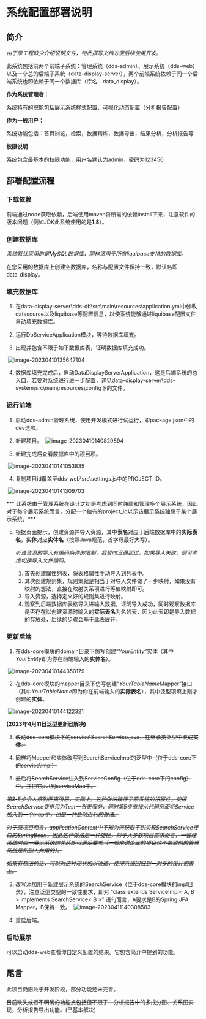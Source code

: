 # 系统配置部署说明

## 简介

*由于原工程缺少介绍说明文件，特此撰写文档方便后续使用开发。*

此系统包括前两个前端子系统：管理系统（dds-admin）、展示系统（dds-web）以及一个总的后端子系统（data-display-server），两个前端系统依赖于同一个后端系统也即依赖于同一个数据库（库名：data_display）。

**作为系统管理者：**

系统特有的职能包括展示系统样式配置，可视化动态配置（分析报告配置）

**作为一般用户：**

系统功能包括：首页浏览，检索，数据精炼，数据导出，结果分析，分析报告等

**权限说明**

系统包含最基本的权限功能，用户名默认为admin，密码为123456

## 部署配置流程

### 下载依赖

前端通过node获取依赖，后端使用maven将所需的依赖install下来，注意软件的版本问题（例如JDK此系统使用的是**1.8**）。

### 创建数据库

*系统默认采用的是MySQL数据库，同样适用于所有liquibase支持的数据库。*

在您采用的数据库上创建空数据库，名称与配置文件保持一致，默认名即data_display。

### 填充数据库

1. 在data-display-server\dds-db\src\main\resources\application.yml中修改datasource以及liquibase等配置信息，以使系统能够通过liquibase配置文件自动填充数据库。

2. 运行DbServiceApplication模块，等待数据库填充。
3. 出现并包含不限于如下数据库表，证明数据库填充成功。

​		![image-20230410135647104](https://github.com/SatoriDSufJan/data-display-server/blob/main/static/image-20230410135647104.png)



4. 数据库填充完成后，启动DataDisplayServerApplication，这是后端系统的总入口，若要对系统进行进一步配置，详见data-display-server\dds-system\src\main\resources\config下的文件。

### 运行前端

1. 启动dds-admin管理系统，使用开发模式进行试运行，即package.json中的dev选项。
2. 新建项目。
​		![image-20230410140829894](https://github.com/SatoriDSufJan/data-display-server/blob/main/static/image-20230410140829894.png)

3. 新建完成后查看数据库中的项目项。

​		![image-20230410141053835](https://github.com/SatoriDSufJan/data-display-server/blob/main/static/image-20230410141053835.png)

4. 复制项目id覆盖至dds-web\src\settings.js中的PROJECT_ID。

​		![image-20230410141309703](https://github.com/SatoriDSufJan/data-display-server/blob/main/static/image-20230410141309703.png)

***	此系统由于管理系统在设计之初是考虑到同时兼顾和管理多个展示系统，因此对于每个展示系统而言，分配一个独有的project_id以示该展示系统独属于某个展示系统。***

5. 根据页面提示，创建资源并导入资源，其中**表名**对应于后端数据库中的**实际表名**，**实体**对应**实体名**（按照Java规范，首字母最好大写）。

   *听说资源的导入有编码条件的限制，我暂时没遇到过，如果导入失败，则可考虑切换导入文件编码。*

   1. 首先创建属性列表，将表格属性手动导入到列表中。
   2. 其次创建规则集，规则集就是相当于对导入文件做了一步映射，如果没有映射的想法，直接在映射关系项进行等值映射即可。
   3. 导入资源，选择定义好的规则集进行映射。
   4. 观察到后端数据库表格导入进输入数据，证明导入成功，同时观察数据库是否存在以创建资源时输入的**实际表名**为名的表，因为此表即是导入数据的存放处，后续的步骤会基于此表展开。

### 更新后端

1. 在dds-core模块的domain目录下仿写创建“*YourEntity*”实体（其中*YourEntity*即为你在前端输入的**实体名**）。

​		![image-20230410144350179](https://github.com/SatoriDSufJan/data-display-server/blob/main/static/image-20230410144350179.png)

2. 在dds-core模块的mapper目录下仿写创建“*YourTableName*Mapper”接口（其中*YourTableName*即为你在前端输入的**实际表名**），其中泛型项填上刚才创建的**实体**。

​		![image-20230410144122321](https://github.com/SatoriDSufJan/data-display-server/blob/main/static/image-20230410144122321.png)


**(2023年4月11日泛型更新已解决)**

3. ~~改动dds-core模块下的service\SearchService.java，在继承类泛型中改成**实体**。~~

4. ~~同样将Mapper和实体改写到SearchServiceImpl的泛型中（位于dds-core下的service\impl）~~			

5. ~~最后将SearchService注入到ServiceConfig（位于dds-core下的config）中，并把它put到serviceMap中。~~

​	~~*第3-5步令人感到匪夷所思，实际上，这种做法破坏了原系统的拓展性，使得SearchService变得只为Test一张表服务，同时第5步直接从代码层面将Service加入到一个map中，也是一种急功近利的做法。*~~

​	~~*对于原项目而言，applicationContext中不知为何获取不到实现SearchService接口的SpringBean，因此这种做法是一种捷径，对于大多数项目需求而言，一管理系统对应一展示系统的关系即可满足要求（一般来说企业的项目也不希望他的管理系统是和别人共用的）。*~~

​	~~*如果有想法的话，可以对这种现状加以改造，使得系统回归到一对多的设计初衷上。*~~

3. 改写添加用于新建展示系统的SearchService（位于dds-core模块的impl目录），注意泛型类型的一致性要求，即对 “class extends ServiceImpl< A, B > implements SearchService< B >” 语句而言，A要求是B的Spring JPA Mapper，B保持一致。
​		![image-20230411140308583](https://github.com/SatoriDSufJan/data-display-server/blob/main/static/image-20230411140308583.png)

4. 重启后端。
	
### 启动展示

可以启动dds-web查看你自定义配置的结果。它包含简介中提到的功能。

## 尾言

此项目仍旧处于开发阶段，部分功能还未完善。

~~目前缺失或者不明确的功能点包括但不限于：分析报告中的多成分图、关系图实现，分析报告导出功能。~~(已基本解决)
